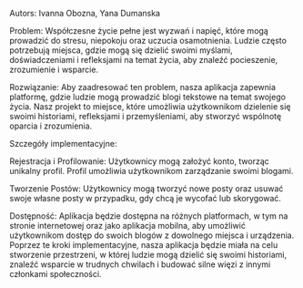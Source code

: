 Autors: Ivanna Obozna, Yana Dumanska

Problem:
Współczesne życie pełne jest wyzwań i napięć, które mogą prowadzić do stresu, niepokoju oraz uczucia osamotnienia. Ludzie często potrzebują miejsca, gdzie mogą się dzielić swoimi myślami, doświadczeniami i refleksjami na temat życia, aby znaleźć pocieszenie, zrozumienie i wsparcie.

Rozwiązanie:
Aby zaadresować ten problem, nasza aplikacja zapewnia platformę, gdzie ludzie mogą prowadzić blogi tekstowe na temat swojego życia. Nasz projekt to miejsce, które umożliwia użytkownikom dzielenie się swoimi historiami, refleksjami i przemyśleniami, aby stworzyć wspólnotę oparcia i zrozumienia.

Szczegóły implementacyjne:

Rejestracja i Profilowanie:
Użytkownicy mogą założyć konto, tworząc unikalny profil.
Profil umożliwia użytkownikom zarządzanie swoimi blogami.

Tworzenie Postów:
Użytkownicy mogą tworzyć nowe posty oraz usuwać swoje własne posty w przypadku, gdy chcą je wycofać lub skorygować. 


Dostępność:
Aplikacja będzie dostępna na różnych platformach, w tym na stronie internetowej oraz jako aplikacja mobilna, aby umożliwić użytkownikom dostęp do swoich blogów z dowolnego miejsca i urządzenia.
Poprzez te kroki implementacyjne, nasza aplikacja będzie miała na celu stworzenie przestrzeni, w której ludzie mogą dzielić się swoimi historiami, znaleźć wsparcie w trudnych chwilach i budować silne więzi z innymi członkami społeczności.
